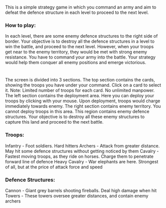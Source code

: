 This is a simple strategy game in which you command an army and aim to defeat the defence structure in each level to proceed to the next level.

### How to play:

In each level, there are some enemy defence structures to the right side of border. Your objective is to destroy all the defence structures in a level to win the battle, and proceed to the next level. However, when your troops get near to the enemy territory, they would be met with strong enemy resistance. You have to command your army into the battle. Your strategy would help them conquer all enemy positions and emerge victorious.
#
The screen is divided into 3 sections. The top section contains the cards, showing the troops you have under your command. Click on a card to select it. Note: Limited number of troops for each card. No unlimited manpower.  
The left section contains the deployment area. Here you can deploy your troops by clicking with your mouse. Upon deployment, troops would charge immediately towards enemy.  The right section contains enemy territory. You cannot deploy troops in this area. This region contains enemy defence structures. Your objective is to destroy all these enemy structures to capture this land and proceed to the next battle.

### Troops:

Infantry        - Foot soldiers. Hard hitters
Archers         - Attack from greater distance. May hit some defence structures without getting noticed by them
Cavalry         - Fastest moving troops, as they ride on horses. Charge them to penetrate forward line of defence
Heavy Cavalry   - War elephants are here. Strongest of all, but at the price of attack force and speed

### Defence Structures:

Cannon          - Giant grey barrels shooting fireballs. Deal high damage when hit
Towers          - These towers oversee greater distances, and contain enemy archers

